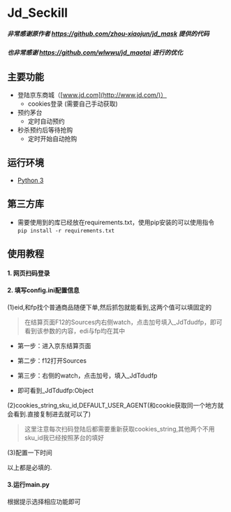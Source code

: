 # Jd_Seckill

##### 非常感谢原作者 https://github.com/zhou-xiaojun/jd_mask 提供的代码
##### 也非常感谢 https://github.com/wlwwu/jd_maotai 进行的优化

## 主要功能

- 登陆京东商城（[www.jd.com](http://www.jd.com/)）
  - cookies登录 (需要自己手动获取)
- 预约茅台
  - 定时自动预约
- 秒杀预约后等待抢购
  - 定时开始自动抢购

## 运行环境

- [Python 3](https://www.python.org/)

## 第三方库

- 需要使用到的库已经放在requirements.txt，使用pip安装的可以使用指令  
`pip install -r requirements.txt`

## 使用教程  
#### 1. 网页扫码登录
#### 2. 填写config.ini配置信息 
(1)eid,和fp找个普通商品随便下单,然后抓包就能看到,这两个值可以填固定的 
> 在结算页面F12的Sources内右侧watch，点击加号填入_JdTdudfp，即可看到该参数的内容，edi与fp均在其中

* 第一步：进入京东结算页面

* 第二步：f12打开Sources

* 第三步：右侧的watch，点击加号，填入_JdTdudfp

* 即可看到_JdTdudfp:Object

(2)cookies_string,sku_id,DEFAULT_USER_AGENT(和cookie获取同一个地方就会看到.直接复制进去就可以了) 
>这里注意每次扫码登陆后都需要重新获取cookies_string,其他两个不用  
>sku_id我已经按照茅台的填好 

(3)配置一下时间
 
以上都是必填的.

#### 3.运行main.py 
根据提示选择相应功能即可
